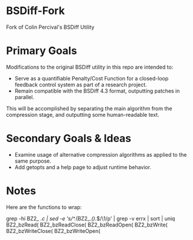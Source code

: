 # BSDiff-Fork
Fork of Colin Percival's BSDiff Utility

# Primary Goals
Modifications to the original BSDiff utility in this repo are intended to:
* Serve as a quantifiable Penalty/Cost Function for a closed-loop feedback control system as part of a research project.
* Remain compatible with the BSDiff 4.3 format, outputting patches in parallel.

This will be accomplished by separating the main algorithm from the compression stage, and outputting some human-readable text.

# Secondary Goals & Ideas
* Examine usage of alternative compression algorithms as applied to the same purpose.
* Add getopts and a help page to adjust runtime behavior.

# Notes
Here are the functions to wrap:

 grep -hi BZ2_ *.c | sed -e 's/^.*\(BZ2_.*(\).*$/\1/p' | grep -v errx | sort | uniq
 BZ2_bzRead(
 BZ2_bzReadClose(
 BZ2_bzReadOpen(
 BZ2_bzWrite(
 BZ2_bzWriteClose(
 BZ2_bzWriteOpen(


